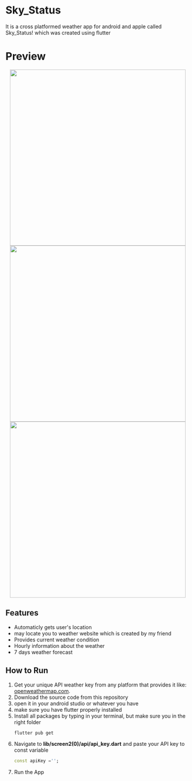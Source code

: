 # Sky_Status

<p>It is a cross platformed weather app for android and apple called Sky_Status! which was created using flutter</p>

# Preview

<p align="center">
<img src="" height="480px"/> <img src="" height="480px" /> <img src="" height="480px" />
</p>

##                                                  Features

- Automaticly gets user's location
- may locate you to weather website which is created by my friend
- Provides current weather condition 
- Hourly information about the weather
- 7 days weather forecast

## How to Run

1. Get your unique API weather key from any platform that provides it like: <a href="https://openweathermap.org/api/">openweathermap.com</a>.
2. Download the source code from this repository
3. open it in your android studio or whatever you have
4. make sure you have flutter properly installed
6. Install all packages by typing in your terminal, but make sure you in the right folder
   ```sh
   flutter pub get
   ```
7. Navigate to **lib/screen2(0)/api/api_key.dart** and paste your API key to const variable
   ```dart
   const apiKey ='';
   ```
8. Run the App

